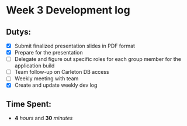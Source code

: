 # Week 3 Development log

## Dutys:
 - [X] Submit finalized presentation slides in PDF format
 - [X] Prepare for the presentation
 - [ ] Delegate and figure out specific roles for each group member for the application build
 - [ ] Team follow-up on Carleton DB access
 - [ ] Weekly meeting with team
 - [X] Create and update weekly dev log

## Time Spent:
* **4** _hours_ and **30** _minutes_
